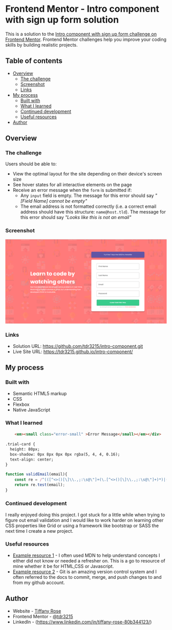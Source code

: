 # Frontend Mentor - Intro component with sign up form solution

This is a solution to the [Intro component with sign up form challenge on Frontend Mentor](https://www.frontendmentor.io/challenges/intro-component-with-signup-form-5cf91bd49edda32581d28fd1). Frontend Mentor challenges help you improve your coding skills by building realistic projects. 

## Table of contents

- [Overview](#overview)
  - [The challenge](#the-challenge)
  - [Screenshot](#screenshot)
  - [Links](#links)
- [My process](#my-process)
  - [Built with](#built-with)
  - [What I learned](#what-i-learned)
  - [Continued development](#continued-development)
  - [Useful resources](#useful-resources)
- [Author](#author)


## Overview

### The challenge

Users should be able to:

- View the optimal layout for the site depending on their device's screen size
- See hover states for all interactive elements on the page
- Receive an error message when the `form` is submitted if:
  - Any `input` field is empty. The message for this error should say *"[Field Name] cannot be empty"*
  - The email address is not formatted correctly (i.e. a correct email address should have this structure: `name@host.tld`). The message for this error should say *"Looks like this is not an email"*

### Screenshot

![](/images/intro-screenshot.png)

### Links

- Solution URL: https://github.com/tdr3215/intro-component.git
- Live Site URL: https://tdr3215.github.io/intro-component/

## My process

### Built with

- Semantic HTML5 markup
- CSS
- Flexbox
- Native JavaScript


### What I learned

```html -- learning the small element
    <em><small class="error-small" >Error Message</small></em></div>
```
```css--learning box-shadows
.trial-card {
  height: 80px;
  box-shadow: 0px 8px 0px 0px rgba(5, 4, 4, 0.16);
  text-align: center;
}
```
```js -- learning email validation function
function validEmail(email){
    const re = /^(([^<>()[\]\\.,;:\s@\"]+(\.[^<>()[\]\\.,;:\s@\"]+)*)|(\".+\"))@((\[[0-9]{1,3}\.[0-9]{1,3}\.[0-9]{1,3}\.[0-9]{1,3}\])|(([a-zA-Z\-0-9]+\.)+[a-zA-Z]{2,}))$/;
    return re.test(email);    
}
```

### Continued development

I really enjoyed doing this project. I got stuck for a little while when trying to figure out email validation and I would like to work harder on learning other CSS properties like Grid or using a framework like bootstrap or SASS the next time I create a new project. 


### Useful resources

- [Example resource 1](https://developer.mozilla.org/en-US/docs/Web/CSS) - I often used MDN to help understand concepts I either did not know or needed a refresher on. This is a go to resource of mine whether it be for HTML,CSS or Javascript.
- [Example resource 2](http://git-scm.com/docs) - Git is an amazing version control system and I often referred to the docs to commit, merge, and push changes to and from my github account.


## Author

- Website - [Tiffany Rose](https://tdr3215.github.io/my-portfolio-2021/)
- Frontend Mentor - [@tdr3215](https://www.frontendmentor.io/profile/tdr3215)
- LinkedIn - (https://www.linkedin.com/in/tiffany-rose-80b344123/)

